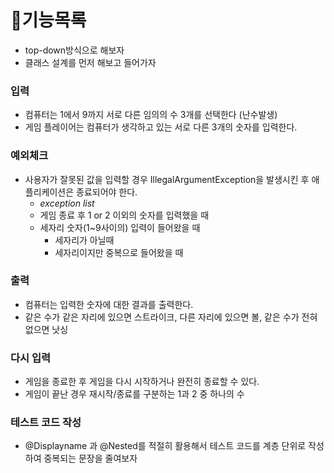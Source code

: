 # 🚀기능목록

- top-down방식으로 해보자
- 클래스 설계를 먼저 해보고 들어가자

### 입력
- 컴퓨터는 1에서 9까지 서로 다른 임의의 수 3개를 선택한다 (난수발생)
- 게임 플레이어는 컴퓨터가 생각하고 있는 서로 다른 3개의 숫자를 입력한다.

### 예외체크
- 사용자가 잘못된 값을 입력할 경우 IllegalArgumentException을 발생시킨 후 애플리케이션은 종료되어야 한다.
  - _exception list_
  - 게임 종료 후 1 or 2 이외의 숫자를 입력했을 때
  - 세자리 숫자(1~9사이의) 입력이 들어왔을 때
    - 세자리가 아닐때
    - 세자리이지만 중복으로 들어왔을 때 

### 출력
- 컴퓨터는 입력한 숫자에 대한 결과를 출력한다.
- 같은 수가 같은 자리에 있으면 스트라이크, 다른 자리에 있으면 볼, 같은 수가 전혀 없으면 낫싱

### 다시 입력
- 게임을 종료한 후 게임을 다시 시작하거나 완전히 종료할 수 있다.
- 게임이 끝난 경우 재시작/종료를 구분하는 1과 2 중 하나의 수

### 테스트 코드 작성
- @Displayname 과 @Nested를 적절히 활용해서 테스트 코드를 계층 단위로 작성하여 중복되는 문장을 줄여보자
